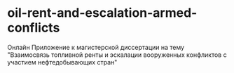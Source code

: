 # oil-rent-and-escalation-armed-conflicts
Онлайн Приложение к магистерской диссертации на тему "Взаимосвязь топливной ренты и эскалации вооруженных конфликтов с участием нефтедобывающих стран" 
